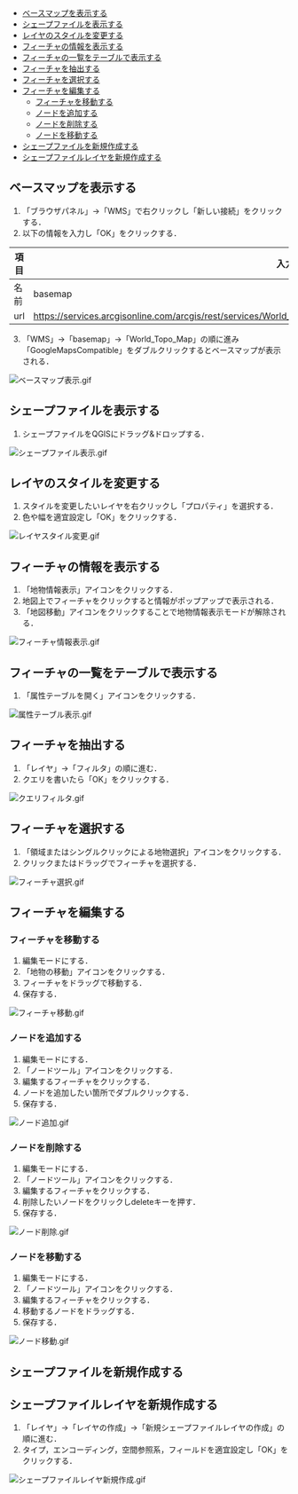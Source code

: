 <!-- TOC -->

- [ベースマップを表示する](#ベースマップを表示する)
- [シェープファイルを表示する](#シェープファイルを表示する)
- [レイヤのスタイルを変更する](#レイヤのスタイルを変更する)
- [フィーチャの情報を表示する](#フィーチャの情報を表示する)
- [フィーチャの一覧をテーブルで表示する](#フィーチャの一覧をテーブルで表示する)
- [フィーチャを抽出する](#フィーチャを抽出する)
- [フィーチャを選択する](#フィーチャを選択する)
- [フィーチャを編集する](#フィーチャを編集する)
    - [フィーチャを移動する](#フィーチャを移動する)
    - [ノードを追加する](#ノードを追加する)
    - [ノードを削除する](#ノードを削除する)
    - [ノードを移動する](#ノードを移動する)
- [シェープファイルを新規作成する](#シェープファイルを新規作成する)
- [シェープファイルレイヤを新規作成する](#シェープファイルレイヤを新規作成する)

<!-- /TOC -->

## ベースマップを表示する

1. 「ブラウザパネル」->「WMS」で右クリックし「新しい接続」をクリックする．
2. 以下の情報を入力し「OK」をクリックする．

|項目|入力|
|---|---|
|名前|basemap|
|url|https://services.arcgisonline.com/arcgis/rest/services/World_Topo_Map/MapServer/WMTS/1.0.0/WMTSCapabilities.xml|

3. 「WMS」->「basemap」->「World_Topo_Map」の順に進み「GoogleMapsCompatible」をダブルクリックするとベースマップが表示される．

![ベースマップ表示.gif](ベースマップ表示.gif)






## シェープファイルを表示する

1. シェープファイルをQGISにドラッグ&ドロップする．

![シェープファイル表示.gif](シェープファイル表示.gif)







## レイヤのスタイルを変更する

1. スタイルを変更したいレイヤを右クリックし「プロパティ」を選択する．
2. 色や幅を適宜設定し「OK」をクリックする．

![レイヤスタイル変更.gif](レイヤスタイル変更.gif)







## フィーチャの情報を表示する


1. 「地物情報表示」アイコンをクリックする．
2. 地図上でフィーチャをクリックすると情報がポップアップで表示される．
3. 「地図移動」アイコンをクリックすることで地物情報表示モードが解除される．

![フィーチャ情報表示.gif](フィーチャ情報表示.gif)





## フィーチャの一覧をテーブルで表示する

1. 「属性テーブルを開く」アイコンをクリックする．


![属性テーブル表示.gif](属性テーブル表示.gif)





## フィーチャを抽出する

1. 「レイヤ」->「フィルタ」の順に進む．
2. クエリを書いたら「OK」をクリックする．

![クエリフィルタ.gif](クエリフィルタ.gif)




## フィーチャを選択する


1. 「領域またはシングルクリックによる地物選択」アイコンをクリックする．
2. クリックまたはドラッグでフィーチャを選択する．

![フィーチャ選択.gif](フィーチャ選択.gif)





## フィーチャを編集する

### フィーチャを移動する

1. 編集モードにする．
2. 「地物の移動」アイコンをクリックする．
3. フィーチャをドラッグで移動する．
4. 保存する．

![フィーチャ移動.gif](フィーチャ移動.gif)


### ノードを追加する

1. 編集モードにする．
2. 「ノードツール」アイコンをクリックする．
3. 編集するフィーチャをクリックする．
4. ノードを追加したい箇所でダブルクリックする．
5. 保存する．


![ノード追加.gif](ノード追加.gif)


### ノードを削除する

1. 編集モードにする．
2. 「ノードツール」アイコンをクリックする．
3. 編集するフィーチャをクリックする．
4. 削除したいノードをクリックしdeleteキーを押す．
5. 保存する．

![ノード削除.gif](ノード削除.gif)


### ノードを移動する

1. 編集モードにする．
2. 「ノードツール」アイコンをクリックする．
3. 編集するフィーチャをクリックする．
4. 移動するノードをドラッグする．
5. 保存する．

![ノード移動.gif](ノード移動.gif)




## シェープファイルを新規作成する


## シェープファイルレイヤを新規作成する

1. 「レイヤ」->「レイヤの作成」->「新規シェープファイルレイヤの作成」の順に進む．
2. タイプ，エンコーディング，空間参照系，フィールドを適宜設定し「OK」をクリックする．

![シェープファイルレイヤ新規作成.gif](シェープファイルレイヤ新規作成.gif)